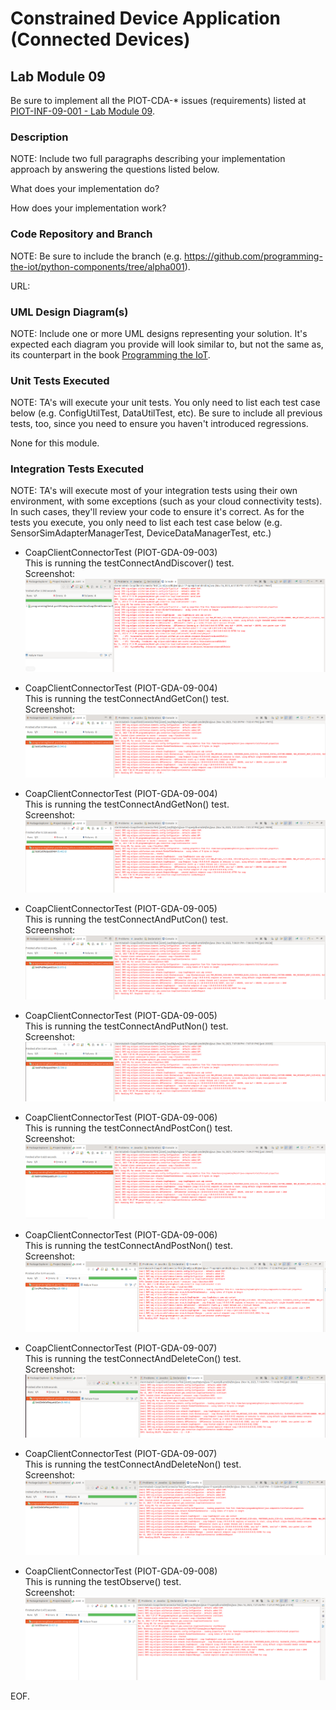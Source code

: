# Constrained Device Application (Connected Devices)

## Lab Module 09

Be sure to implement all the PIOT-CDA-* issues (requirements) listed at [PIOT-INF-09-001 - Lab Module 09](https://github.com/orgs/programming-the-iot/projects/1#column-10488503).

### Description

NOTE: Include two full paragraphs describing your implementation approach by answering the questions listed below.

What does your implementation do? 

How does your implementation work?

### Code Repository and Branch

NOTE: Be sure to include the branch (e.g. https://github.com/programming-the-iot/python-components/tree/alpha001).

URL: 

### UML Design Diagram(s)

NOTE: Include one or more UML designs representing your solution. It's expected each
diagram you provide will look similar to, but not the same as, its counterpart in the
book [Programming the IoT](https://learning.oreilly.com/library/view/programming-the-internet/9781492081401/).


### Unit Tests Executed

NOTE: TA's will execute your unit tests. You only need to list each test case below
(e.g. ConfigUtilTest, DataUtilTest, etc). Be sure to include all previous tests, too,
since you need to ensure you haven't introduced regressions.

None for this module.

### Integration Tests Executed

NOTE: TA's will execute most of your integration tests using their own environment, with
some exceptions (such as your cloud connectivity tests). In such cases, they'll review
your code to ensure it's correct. As for the tests you execute, you only need to list each
test case below (e.g. SensorSimAdapterManagerTest, DeviceDataManagerTest, etc.)

- CoapClientConnectorTest (PIOT-GDA-09-003)  
This is running the testConnectAndDiscover() test.  
Screenshot:  
![CoapClientConnectorTest](Images/CoapClientConnectorTest_INT_3.PNG)

- CoapClientConnectorTest (PIOT-GDA-09-004)  
This is running the testConnectAndGetCon() test.  
Screenshot:  
![CoapClientConnectorTest](Images/CoapClientConnectorTest_INT_4_2.PNG)

- CoapClientConnectorTest (PIOT-GDA-09-004)  
This is running the testConnectAndGetNon() test.  
Screenshot:  
![CoapClientConnectorTest](Images/CoapClientConnectorTest_INT_4_1.PNG)

- CoapClientConnectorTest (PIOT-GDA-09-005)  
This is running the testConnectAndPutCon() test.  
Screenshot:  
![CoapClientConnectorTest](Images/CoapClientConnectorTest_INT_5_1.PNG)

- CoapClientConnectorTest (PIOT-GDA-09-005)  
This is running the testConnectAndPutNon() test.  
Screenshot:  
![CoapClientConnectorTest](Images/CoapClientConnectorTest_INT_5_2.PNG)


- CoapClientConnectorTest (PIOT-GDA-09-006)  
This is running the testConnectAndPostCon() test.  
Screenshot:  
![CoapClientConnectorTest](Images/CoapClientConnectorTest_INT_6_1.PNG)

- CoapClientConnectorTest (PIOT-GDA-09-006)  
This is running the testConnectAndPostNon() test.  
Screenshot:  
![CoapClientConnectorTest](Images/CoapClientConnectorTest_INT_6_2.PNG)

- CoapClientConnectorTest (PIOT-GDA-09-007)  
This is running the testConnectAndDeleteCon() test.  
Screenshot:  
![CoapClientConnectorTest](Images/CoapClientConnectorTest_INT_7_1.PNG)

- CoapClientConnectorTest (PIOT-GDA-09-007)  
This is running the testConnectAndDeleteNon() test.  
Screenshot:  
![CoapClientConnectorTest](Images/CoapClientConnectorTest_INT_7_2.PNG)

- CoapClientConnectorTest (PIOT-GDA-09-008)  
This is running the testObserve() test.  
Screenshot:  
![CoapClientConnectorTest](Images/CoapClientConnectorTest_INT_8_1.PNG)


EOF.
